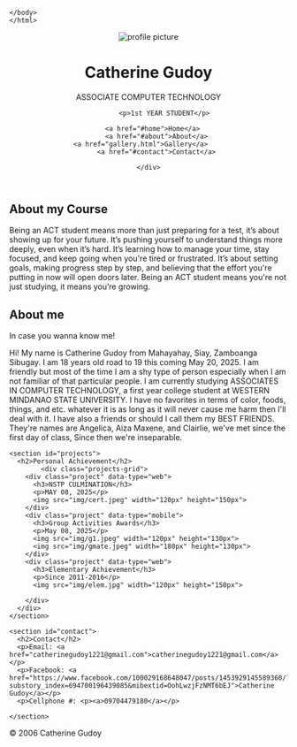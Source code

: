 <!DOCTYPE html>
<html lang="en">
<head>
  <meta charset="UTF-8" />
  <meta name="desktop viewport" content="width=device-width, initial-scale=1.0"/>
  <title>Cath | Portfolio</title>
  <link rel="stylesheet" href="style.css" />
</head>
<body>
    <!DOCTYPE html>
    <html lang="en">
    <head>
        <meta charset="UTF-8">
        <title>Cathy06site</title>
    </head>
    <body>
        
    </body>
    </html>
  <header>
    <div class="container">
        <img src="img/grad.jpg" alt="profile picture" class="profile-img">
      <h1>Catherine Gudoy</h1>
            <p> ASSOCIATE COMPUTER TECHNOLOGY </p>
            
            <p>1st YEAR STUDENT</p>
      
      <a href="#home">Home</a>
        <a href="#about">About</a>
       <a href="gallery.html">Gallery</a>       
        <a href="#contact">Contact</a>
        
    </div>
  </header>

  <main class="container">
    <section id="about">
      <h2>About my Course</h2>
      <p>Being an ACT student means more than just preparing for a test, it’s about showing up for your future. It’s pushing yourself to understand things more deeply, even when it’s hard. It’s learning how to manage your time, stay focused, and keep going when you're tired or frustrated. It’s about setting goals, making progress step by step, and believing that the effort you're putting in now will open doors later. Being an ACT student means you're not just studying, it means you’re growing.
      </p>
    </section>

<main class="container">
    <section id="about">
      <h2>About me</h2>
      <p>In case you wanna know me! </p>
      <p>Hi! My name is Catherine Gudoy from Mahayahay, Siay, Zamboanga Sibugay. I am 18 years old road to 19 this coming May 20, 2025. I am friendly but most of the time I am a shy type of person especially when I am not familiar of that particular people. I am currently studying ASSOCIATES IN COMPUTER TECHNOLOGY, a first year college student at WESTERN MINDANAO STATE UNIVERSITY. I have no favorites in terms of color, foods, things, and etc. whatever it is as long as it will never cause me harm then I'll deal with it. I have also a friends or should I call them my BEST FRIENDS. They're names are Angelica, Aiza Maxene, and Clairlie, we've met since the first day of class, Since then we're inseparable.</p>
    </section>
    

    <section id="projects">
      <h2>Personal Achievement</h2>
            <div class="projects-grid">
        <div class="project" data-type="web">
          <h3>NSTP CULMINATION</h3>
          <p>MAY 08, 2025</p>
          <img src="img/cert.jpeg" width="120px" height="150px">
        </div>
        <div class="project" data-type="mobile">
          <h3>Group Activities Awards</h3>
          <p>May 08, 2025</p>
          <img src="img/g1.jpeg" width="120px" height="130px">
          <img src="img/gmate.jpeg" width="180px" height="130px">
        </div>
        <div class="project" data-type="web">
          <h3>Elementary Achievement</h3>
          <p>Since 2011-2016</p>
          <img src="img/elem.jpg" width="120px" height="150px">
          
        </div>
      </div>
    </section>

    <section id="contact">
      <h2>Contact</h2>
      <p>Email: <a href="catherinegudoy1221@gmail.com">catherinegudoy1221@gmail.com</a></p>
      <p>Facebook: <a href="https://www.facebook.com/100029168648047/posts/1453929145589360/?substory_index=694700196439085&mibextid=OohLwzjFzNMT6bEJ">Catherine Gudoy</a></p>
      <p>Cellphone #: <p><a>09704479180</a></p>
      
    </section>
  </main>

  <footer>
    <p>&copy; 2006 Catherine Gudoy</p>
  </footer>

  <script src="script.js"></script>
</body>
</html>
